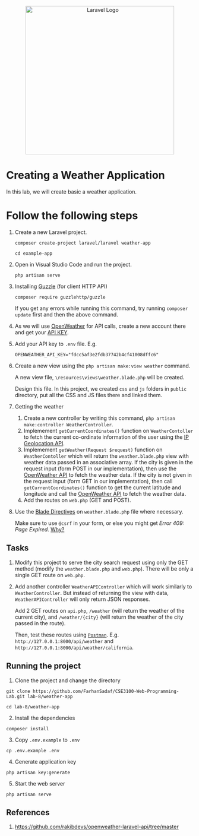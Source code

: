 <p align="center"><a href="https://laravel.com" target="_blank"><img src="https://raw.githubusercontent.com/laravel/art/master/logo-lockup/5%20SVG/2%20CMYK/1%20Full%20Color/laravel-logolockup-cmyk-red.svg" width="400" alt="Laravel Logo"></a></p>

# Creating a Weather Application
In this lab, we will create basic a weather application.


# Follow the following steps
1. Create a new Laravel project.

    `composer create-project laravel/laravel weather-app`

    `cd example-app`

2. Open in Visual Studio Code and run the project.

    `php artisan serve`

3. Installing [Guzzle](https://github.com/guzzle/guzzle) (for client HTTP API)

    `composer require guzzlehttp/guzzle`

    If you get any errors while running this command, try running `composer update` first and then the above command.

4. As we will use [OpenWeather](openweathermap.org) for API calls, create a new account there and get your [API KEY](https://home.openweathermap.org/api_keys).

5. Add your API key to `.env` file. E.g.

    `OPENWEATHER_API_KEY="fdcc5af3e2fdb37742b4cf41008dffc6"`

6. Create a new view using the `php artisan make:view weather` command.

    A new view file, `\resources\views\weather.blade.php` will be created.

    Design this file. In this project, we created `css` and `js` folders in `public` directory, put all the CSS and JS files there and linked them.

7. Getting the weather
    1) Create a new controller by writing this command, `php artisan make:controller WeatherController`.
    2) Implemement `getCurrentCoordinates()` function on `WeatherContoller` to fetch the current co-ordinate information of the user using the [IP Geolocation API](https://ip-api.com/). 
    3) Implemement `getWeather(Request $request)` function on `WeatherContoller` which will return the `weather.blade.php` view with weather data passed in an associative array. If the city is given in the request input (form POST in our implementation), then use the [OpenWeather API](https://openweathermap.org/current) to fetch the weather data. If the city is not given in the request input (form GET in our implementation), then call `getCurrentCoordinates()` function to get the current latitude and longitude and call  the [OpenWeather API](https://openweathermap.org/current) to fetch the weather data.
    4) Add the routes on `web.php` (GET and POST). 

8. Use the [Blade Directives](https://laravel.com/docs/10.x/blade) on `weather.blade.php` file where necessary.

    Make sure to use `@csrf` in your form, or else you might get *Error 409: Page Expired*. [Why?](https://www.squash.io/how-to-fix-error-419-page-expired-in-laravel-post-request/#:~:text=When%20working%20with%20Laravel%2C%20you,against%20cross%2Dsite%20scripting%20attacks.)


## Tasks
1. Modify this project to serve the city search request using only the GET method (modify the `weather.blade.php` and `web.php`). There will be only a single GET route on `web.php`.
2. Add another controller `WeatherAPIController` which will work similarly to `WeatherController`. But instead of returning the view with data, `WeatherAPIController` will only return JSON responses.

    Add 2 GET routes on `api.php`, `/weather` (will return the weather of the current city), and `/weather/{city}` (will return the weather of the city passed in the route). 

    Then, test these routes using [`Postman`](https://www.postman.com/). E.g. `http://127.0.0.1:8000/api/weather` and `http://127.0.0.1:8000/api/weather/california`.


## Running the project
1. Clone the project and change the directory
```
git clone https://github.com/FarhanSadaf/CSE3100-Web-Programming-Lab.git lab-8/weather-app

cd lab-8/weather-app
```
2. Install the dependencies
```
composer install
```
3. Copy `.env.example` to `.env`
```
cp .env.example .env
```
4. Generate application key 
```
php artisan key:generate
```
5. Start the web server
```
php artisan serve
```


## References
1. https://github.com/rakibdevs/openweather-laravel-api/tree/master
